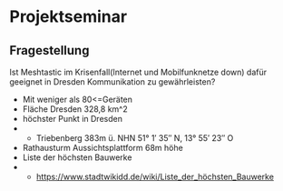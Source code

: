 # Projektseminar

## Fragestellung

Ist Meshtastic im Krisenfall(Internet und Mobilfunknetze down) dafür geeignet in Dresden Kommunikation zu gewährleisten?

- Mit weniger als 80<=Geräten
- Fläche Dresden 328,8 km^2
- höchster Punkt in Dresden
- - Triebenberg 383m ü. NHN 51° 1′ 35″ N, 13° 55′ 23″ O
- Rathausturm Aussichtsplattform 68m höhe
- Liste der höchsten Bauwerke
- - https://www.stadtwikidd.de/wiki/Liste_der_höchsten_Bauwerke
